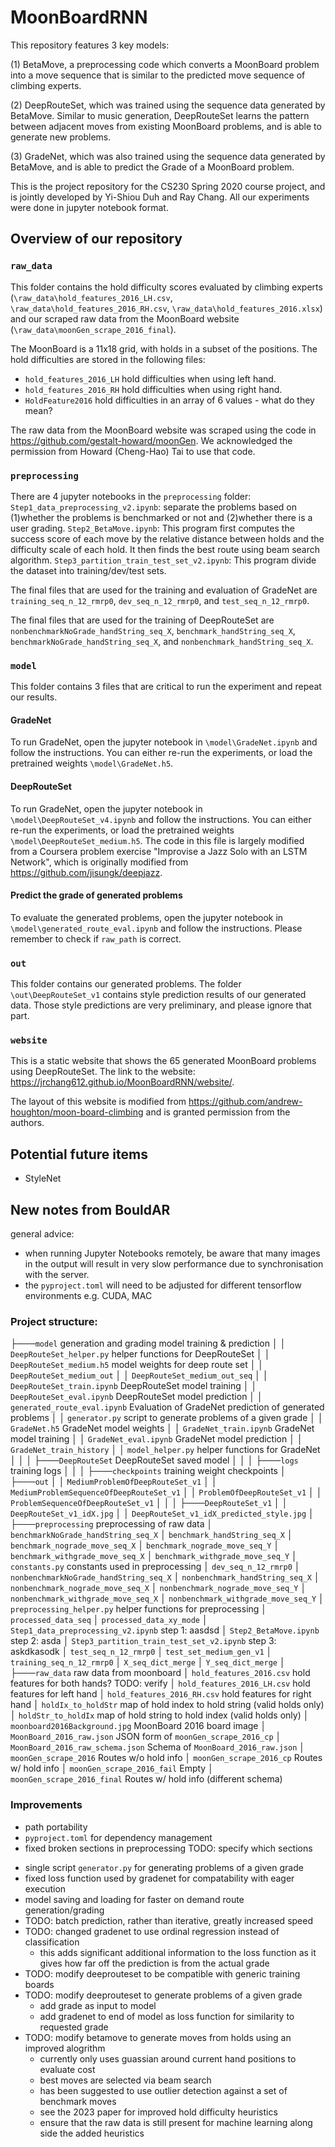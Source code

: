 # MoonBoardRNN

This repository features 3 key models:

(1) BetaMove, a preprocessing code which converts a MoonBoard problem into a move sequence that is similar to the predicted move sequence of climbing experts.

(2) DeepRouteSet, which was trained using the sequence data generated by BetaMove. Similar to music generation, DeepRouteSet learns the pattern between adjacent moves from existing MoonBoard problems, and is able to generate new problems.

(3) GradeNet, which was also trained using the sequence data generated by BetaMove, and is able to predict the Grade of a MoonBoard problem.

This is the project repository for the CS230 Spring 2020 course project, and is jointly developed by Yi-Shiou Duh and Ray Chang. All our experiments were done in jupyter notebook format.

## Overview of our repository

### `raw_data`
This folder contains the hold difficulty scores evaluated by climbing experts (`\raw_data\hold_features_2016_LH.csv`, `\raw_data\hold_features_2016_RH.csv`, `\raw_data\hold_features_2016.xlsx`) and our scraped raw data from the MoonBoard website (`\raw_data\moonGen_scrape_2016_final`).

The MoonBoard is a 11x18 grid, with holds in a subset of the positions. The hold difficulties are stored in the following files:

- `hold_features_2016_LH` hold difficulties when using left hand.
- `hold_features_2016_RH` hold difficulties when using right hand.
- `HoldFeature2016` hold difficulties in an array of 6 values - what do they mean?

The raw data from the MoonBoard website was scraped using the code in https://github.com/gestalt-howard/moonGen. We acknowledged the permission from Howard (Cheng-Hao) Tai to use that code.

### `preprocessing`
There are 4 jupyter notebooks in the `preprocessing` folder:
`Step1_data_preprocessing_v2.ipynb`: separate the problems based on (1)whether the problems is benchmarked or not and (2)whether there is a user grading.
`Step2_BetaMove.ipynb`: This program first computes the success score of each move by the relative distance between holds and the difficulty scale of each hold. It then finds the best route using beam search algorithm.
`Step3_partition_train_test_set_v2.ipynb`: This program divide the dataset into training/dev/test sets.

The final files that are used for the training and evaluation of GradeNet are `training_seq_n_12_rmrp0`, `dev_seq_n_12_rmrp0`, and `test_seq_n_12_rmrp0`.

The final files that are used for the training of DeepRouteSet are `nonbenchmarkNoGrade_handString_seq_X`, `benchmark_handString_seq_X`, `benchmarkNoGrade_handString_seq_X`, and `nonbenchmark_handString_seq_X`.

### `model`
This folder contains 3 files that are critical to run the experiment and repeat our results.

#### GradeNet

To run GradeNet, open the jupyter notebook in `\model\GradeNet.ipynb` and follow the instructions. You can either re-run the experiments, or load the pretrained weights `\model\GradeNet.h5`.

#### DeepRouteSet

To run GradeNet, open the jupyter notebook in `\model\DeepRouteSet_v4.ipynb` and follow the instructions. You can either re-run the experiments, or load the pretrained weights `\model\DeepRouteSet_medium.h5`. The code in this file is largely modified from a Coursera problem exercise "Improvise a Jazz Solo with an LSTM Network", which is originally modified from https://github.com/jisungk/deepjazz.

#### Predict the grade of generated problems

To evaluate the generated problems, open the jupyter notebook in `\model\generated_route_eval.ipynb` and follow the instructions. Please remember to check if `raw_path` is correct.


### `out`
This folder contains our generated problems. The folder `\out\DeepRouteSet_v1` contains style prediction results of our generated data. Those style predictions are very preliminary, and please ignore that part.

### `website`
This is a static website that shows the 65 generated MoonBoard problems using DeepRouteSet. The link to the website: https://jrchang612.github.io/MoonBoardRNN/website/.

The layout of this website is modified from https://github.com/andrew-houghton/moon-board-climbing and is granted permission from the authors.

## Potential future items
* StyleNet


## New notes from BouldAR

general advice:

- when running Jupyter Notebooks remotely, be aware that many images in the output will result in very slow performance due to synchronisation with the server.
- the `pyproject.toml` will need to be adjusted for different tensorflow environments e.g. CUDA, MAC

### Project structure:
├───`model` generation and grading model training & prediction
│   │   `DeepRouteSet_helper.py`                  helper functions for DeepRouteSet
│   │   `DeepRouteSet_medium.h5`                  model weights for deep route set
│   │   `DeepRouteSet_medium_out`
│   │   `DeepRouteSet_medium_out_seq`
│   │   `DeepRouteSet_train.ipynb`                DeepRouteSet model training
│   │   `DeepRouteSet_eval.ipynb`                 DeepRouteSet model prediction
│   │   `generated_route_eval.ipynb`              Evaluation of GradeNet prediction of generated problems
│   │   `generator.py`                            script to generate problems of a given grade
│   │   `GradeNet.h5`                             GradeNet model weights
│   │   `GradeNet_train.ipynb`                    GradeNet model training
│   │   `GradeNet_eval.ipynb`                     GradeNet model prediction
│   │   `GradeNet_train_history`
│   │   `model_helper.py`                         helper functions for GradeNet
│   │
│   ├───`DeepRouteSet` DeepRouteSet saved model
│   │
│   ├───`logs` training logs
│   │
│   ├───`checkpoints` training weight checkpoints
│
├───`out`
│   │   `MediumProblemOfDeepRouteSet_v1`
│   │   `MediumProblemSequenceOfDeepRouteSet_v1`
│   │   `ProblemOfDeepRouteSet_v1`
│   │   `ProblemSequenceOfDeepRouteSet_v1`
│   │
│   ├───`DeepRouteSet_v1`
│   │       `DeepRouteSet_v1_idX.jpg`
│   │       `DeepRouteSet_v1_idX_predicted_style.jpg`
│
├───`preprocessing` preprocessing of raw data
│       `benchmarkNoGrade_handString_seq_X`
│       `benchmark_handString_seq_X`
│       `benchmark_nograde_move_seq_X`
│       `benchmark_nograde_move_seq_Y`
│       `benchmark_withgrade_move_seq_X`
│       `benchmark_withgrade_move_seq_Y`
│       `constants.py`                            constants used in preprocessing
│       `dev_seq_n_12_rmrp0`
│       `nonbenchmarkNoGrade_handString_seq_X`
│       `nonbenchmark_handString_seq_X`
│       `nonbenchmark_nograde_move_seq_X`
│       `nonbenchmark_nograde_move_seq_Y`
│       `nonbenchmark_withgrade_move_seq_X`
│       `nonbenchmark_withgrade_move_seq_Y`
│       `preprocessing_helper.py`                 helper functions for preprocessing
│       `processed_data_seq`
│       `processed_data_xy_mode`
│       `Step1_data_preprocessing_v2.ipynb`       step 1: aasdsd
│       `Step2_BetaMove.ipynb`                    step 2: asda
│       `Step3_partition_train_test_set_v2.ipynb` step 3: askdkasodk
│       `test_seq_n_12_rmrp0`
│       `test_set_medium_gen_v1`
│       `training_seq_n_12_rmrp0`
│       `X_seq_dict_merge`
│       `Y_seq_dict_merge`
│
├───`raw_data` raw data from moonboard
│       `hold_features_2016.csv`          hold features for both hands? TODO: verify
│       `hold_features_2016_LH.csv`       hold features for left hand
│       `hold_features_2016_RH.csv`       hold features for right hand
│       `holdIx_to_holdStr`               map of hold index to hold string (valid holds only)
│       `holdStr_to_holdIx`               map of hold string to hold index (valid holds only)
│       `moonboard2016Background.jpg`     MoonBoard 2016 board image
│       `MoonBoard_2016_raw.json`         JSON form of `moonGen_scrape_2016_cp`
│       `MoonBoard_2016_raw_schema.json`  Schema of `MoonBoard_2016_raw.json`
│       `moonGen_scrape_2016`             Routes w/o hold info
│       `moonGen_scrape_2016_cp`          Routes w/ hold info
│       `moonGen_scrape_2016_fail`        Empty
│       `moonGen_scrape_2016_final`       Routes w/ hold info (different schema)


### Improvements

- path portability
- `pyproject.toml` for dependency management
- fixed broken sections in preprocessing TODO: specify which sections
<!-- - changed optimiser from Adam to AdamW not possible without latest tensorflow 2.12  
  - fixes issues with weight decay -->
- single script `generator.py` for generating problems of a given grade
- fixed loss function used by gradenet for compatability with eager execution
- model saving and loading for faster on demand route generation/grading
- TODO: batch prediction, rather than iterative, greatly increased speed
- TODO: changed gradenet to use ordinal regression instead of classification
  - this adds significant additional information to the loss function as it gives how far off the prediction is from the actual grade
- TODO: modify deeprouteset to be compatible with generic training boards
- TODO: modify deeprouteset to generate problems of a given grade
  - add grade as input to model
  - add gradenet to end of model as loss function for similarity to requested grade
- TODO: modify betamove to generate moves from holds using an improved alogrithm
  - currently only uses guassian around current hand positions to evaluate cost
  - best moves are selected via beam search
  - has been suggested to use outlier detection against a set of benchmark moves
  - see the 2023 paper for improved hold difficulty heuristics
  - ensure that the raw data is still present for machine learning along side the added heuristics

